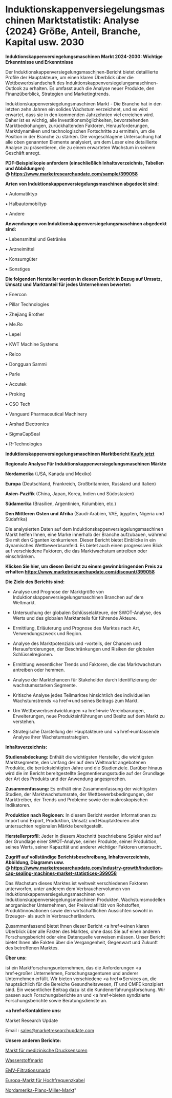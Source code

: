 # Induktionskappenversiegelungsmaschinen Marktstatistik: Analyse {2024} Größe, Anteil, Branche, Kapital usw. 2030

<strong>Induktionskappenversiegelungsmaschinen Markt 2024-2030: Wichtige Erkenntnisse und Erkenntnisse</strong>

Der Induktionskappenversiegelungsmaschinen-Bericht bietet detaillierte Profile der Hauptakteure, um einen klaren Überblick über die Wettbewerbslandschaft des Induktionskappenversiegelungsmaschinen-Outlook zu erhalten. Es umfasst auch die Analyse neuer Produkte, den Finanzüberblick, Strategien und Marketingtrends.

Induktionskappenversiegelungsmaschinen Markt - Die Branche hat in den letzten zehn Jahren ein solides Wachstum verzeichnet, und es wird erwartet, dass sie in den kommenden Jahrzehnten viel erreichen wird. Daher ist es wichtig, alle Investitionsmöglichkeiten, bevorstehenden Marktbedrohungen, zurückhaltenden Faktoren, Herausforderungen, Marktdynamiken und technologischen Fortschritte zu ermitteln, um die Position in der Branche zu stärken. Die vorgeschlagene Untersuchung hat alle oben genannten Elemente analysiert, um dem Leser eine detaillierte Analyse zu präsentieren, die zu einem erwarteten Wachstum in seinem Geschäft anregt.

<strong><b>PDF-Beispielkopie anfordern (einschließlich Inhaltsverzeichnis, Tabellen und Abbildungen) @ </b></strong><strong><a href=https://www.marketresearchupdate.com/sample/399058><strong>https://www.marketresearchupdate.com/sample/399058</u></a></strong></strong>

<strong>Arten von Induktionskappenversiegelungsmaschinen abgedeckt sind:</strong>

• Automatiktyp

• Halbautomobiltyp

• Andere

<strong>Anwendungen von Induktionskappenversiegelungsmaschinen abgedeckt sind:</strong>

• Lebensmittel und Getränke

• Arzneimittel

• Konsumgüter

• Sonstiges

<strong>Die folgenden Hersteller werden in diesem Bericht in Bezug auf Umsatz, Umsatz und Marktanteil für jedes Unternehmen bewertet:</strong>

• Enercon

• Pillar Technologies

• Zhejiang Brother

• Me.Ro

• Lepel

• KWT Machine Systems

• Relco

• Dongguan Sammi

• Parle

• Accutek

• Proking

• CSO Tech

• Vanguard Pharmaceutical Machinery

• Arshad Electronics

• SigmaCapSeal

• R-Technologies

<strong>Induktionskappenversiegelungsmaschinen Marktbericht <a href=https://www.marketresearchupdate.com/buynow/399058>Kaufe jetzt</a></strong>

<strong>Regionale Analyse Für Induktionskappenversiegelungsmaschinen Märkte</strong>

<strong>Nordamerika</strong> (USA, Kanada und Mexiko)

<strong>Europa</strong> (Deutschland, Frankreich, Großbritannien, Russland und Italien)

<strong>Asien-Pazifik</strong> (China, Japan, Korea, Indien und Südostasien)

<strong>Südamerika</strong> (Brasilien, Argentinien, Kolumbien, etc.)

<strong>Den Mittleren</strong> <strong>Osten und Afrika</strong> (Saudi-Arabien, VAE, ägypten, Nigeria und Südafrika)

Die analysierten Daten auf dem Induktionskappenversiegelungsmaschinen Markt helfen Ihnen, eine Marke innerhalb der Branche aufzubauen, während Sie mit den Giganten konkurrieren. Dieser Bericht bietet Einblicke in ein dynamisches Wettbewerbsumfeld. Es bietet auch einen progressiven Blick auf verschiedene Faktoren, die das Marktwachstum antreiben oder einschränken.

<strong>Klicken Sie hier, um diesen Bericht zu einem gewinnbringenden Preis zu erhalten
</strong><strong><a href=https://www.marketresearchupdate.com/discount/399058>https://www.marketresearchupdate.com/discount/399058</b></u></strong></a>

<strong>Die Ziele des Berichts sind:</strong>

- Analyse und Prognose der Marktgröße von Induktionskappenversiegelungsmaschinen Branchen auf dem Weltmarkt.

- Untersuchung der globalen Schlüsselakteure, der SWOT-Analyse, des Werts und des globalen Marktanteils für führende Akteure.

- Ermittlung, Erläuterung und Prognose des Marktes nach Art, Verwendungszweck und Region.

- Analyse des Marktpotenzials und -vorteils, der Chancen und Herausforderungen, der Beschränkungen und Risiken der globalen Schlüsselregionen.

- Ermittlung wesentlicher Trends und Faktoren, die das Marktwachstum antreiben oder hemmen.

- Analyse der Marktchancen für Stakeholder durch Identifizierung der wachstumsstarken Segmente.

- Kritische Analyse jedes Teilmarktes hinsichtlich des individuellen Wachstumstrends <a href=>und</a> seines Beitrags zum Markt.

- Um Wettbewerbsentwicklungen <a href=>wie</a> Vereinbarungen, Erweiterungen, neue Produkteinführungen und Besitz auf dem Markt zu verstehen.

- Strategische Darstellung der Hauptakteure und <a href=>umfas</a>sende Analyse ihrer Wachstumsstrategien.

<strong>Inhaltsverzeichnis:</strong>

<strong>Studienabdeckung:</strong> Enthält die wichtigsten Hersteller, die wichtigsten Marktsegmente, den Umfang der auf dem Weltmarkt angebotenen Produkte, die berücksichtigten Jahre und die Studienziele. Darüber hinaus wird die im Bericht bereitgestellte Segmentierungsstudie auf der Grundlage der Art des Produkts und der Anwendung angesprochen.

<strong>Zusammenfassung:</strong> Es enthält eine Zusammenfassung der wichtigsten Studien, der Marktwachstumsrate, der Wettbewerbsbedingungen, der Markttreiber, der Trends und Probleme sowie der makroskopischen Indikatoren.

<strong>Produktion nach Regionen:</strong> In diesem Bericht werden Informationen zu Import und Export, Produktion, Umsatz und Hauptakteuren aller untersuchten regionalen Märkte bereitgestellt.

<strong>Herstellerprofil:</strong> Jeder in diesem Abschnitt beschriebene Spieler wird auf der Grundlage einer SWOT-Analyse, seiner Produkte, seiner Produktion, seines Werts, seiner Kapazität und anderer wichtiger Faktoren untersucht.

<strong><b>Zugriff auf vollständige Berichtsbeschreibung, Inhaltsverzeichnis, Abbildung, Diagramm usw. @ </b></strong><strong><a href=https://www.marketresearchupdate.com/industry-growth/induction-cap-sealing-machines-market-statistices-399058>https://www.marketresearchupdate.com/industry-growth/induction-cap-sealing-machines-market-statistices-399058</a></strong>

Das Wachstum dieses Marktes ist weltweit verschiedenen Faktoren unterworfen, unter anderem dem Verbrauchervolumen von Induktionskappenversiegelungsmaschinen von Induktionskappenversiegelungsmaschinen Produkten, Wachstumsmodellen anorganischer Unternehmen, der Preisvolatilität von Rohstoffen, Produktinnovationen sowie den wirtschaftlichen Aussichten sowohl in Erzeuger- als auch in Verbraucherländern.

Zusammenfassend bietet Ihnen dieser Bericht <a href=>einen</a> klaren Überblick über alle Fakten des Marktes, ohne dass Sie auf einen anderen Forschungsbericht oder eine Datenquelle verweisen müssen. Unser Bericht bietet Ihnen alle Fakten über die Vergangenheit, Gegenwart und Zukunft des betroffenen Marktes.

<strong>Über uns:</strong>

 ist ein Marktforschungsunternehmen, das die Anforderungen <a href=>großer</a> Unternehmen, Forschungsagenturen und anderer Unternehmen erfüllt. Wir bieten verschiedene <a href=>Services</a> an, die hauptsächlich für die Bereiche Gesundheitswesen, IT und CMFE konzipiert sind. Ein wesentlicher Beitrag dazu ist die Kundenerfahrungsforschung. Wir passen auch Forschungsberichte an und <a href=>bieten</a> syndizierte Forschungsberichte sowie Beratungsdienste an.

<strong><a href=>Kontaktiere uns:</a></strong>

Market Research Update

Email : sales@marketresearchupdate.com

<strong>Unsere anderen Berichte:</strong>

<a href=https://www.linkedin.com/pulse/medical-pressure-sensors-market-size-region-outlook-statistic>Markt für medizinische Drucksensoren</a>

<a href=https://www.linkedin.com/pulse/hydrogen-market-size-trends-consumption-future-prospects>Wasserstoffmarkt</a>

<a href=https://www.linkedin.com/pulse/emc-filtration-market-size-trends-consumption>EMV-Filtrationsmarkt</a>

<a href=https://www.linkedin.com/pulse/europe-radio-frequency-cables-market-size-production>Europa-Markt für Hochfrequenzkabel</a>

<a href=https://www.linkedin.com/pulse/north-america-plano-miller-market-2023-pointing-capture>Nordamerika-Plano-Miller-Markt</a>"
